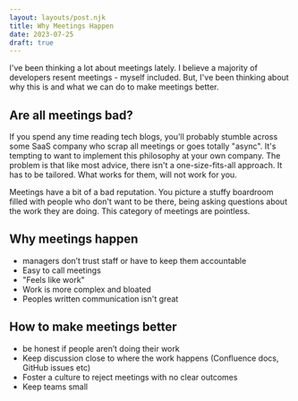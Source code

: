 ```yaml
---
layout: layouts/post.njk
title: Why Meetings Happen
date: 2023-07-25
draft: true
---
```


I've been thinking a lot about meetings lately. I believe a majority of developers resent meetings - myself included. But, I've been thinking about why this is and what we can do to make meetings better.

## Are all meetings bad?

If you spend any time reading tech blogs, you'll probably stumble across some SaaS company who scrap all meetings or goes totally "async". It's tempting to want to implement this philosophy at your own company. The problem is that like most advice, there isn't a one-size-fits-all approach. It has to be tailored. What works for them, will not work for you.

Meetings have a bit of a bad reputation. You picture a stuffy boardroom filled with people who don't want to be there, being asking questions about the work they are doing. This category of meetings are pointless.

## Why meetings happen

- managers don’t trust staff or have to keep them accountable
- Easy to call meetings
- "Feels like work"
- Work is more complex and bloated
- Peoples written communication isn't great

## How to make meetings better

- be honest if people aren’t doing their work
- Keep discussion close to where the work happens (Confluence docs, GitHub issues etc)
- Foster a culture to reject meetings with no clear outcomes
- Keep teams small
